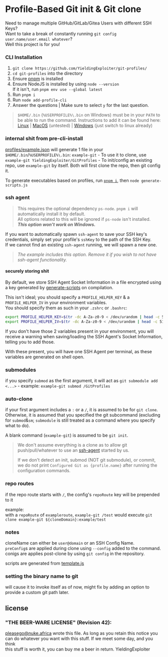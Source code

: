 <!--
 @license "THE BEER-WARE LICENSE" (Revision 42):
 <pleasego@nuke.africa> wrote this file. As long as you retain this notice you
 can do whatever you want with this stuff. If we meet some day, and you think
 this stuff is worth it, you can buy me a beer in return | YieldingExploiter
-->


# Profile-Based Git init & Git clone

Need to manage multiple GitHub/GitLab/Gitea Users with different SSH Keys?<br/>
Want to take a break of constantly running `git config user.name/user.email whatever`?<br/>
Well this project is for you!

### CLI Installation

1. `git clone https://github.com/YieldingExploiter/git-profiles/`
2. `cd git-profiles` into the directory
3. Ensure [pnpm](https://pnpm.io) is installed
4. Ensure NodeJS is installed by using `node --version`<br/>If it isn't, run `pnpm env use --global latest`
5. Run `pnpm i`
6. Run `node add-profile-cli`
7. Answer the questions | Make sure to select `y` for the last question.

> `$HOME/.bin` (`%USERPROFILE%\.bin` on Windows) must be in your `PATH` to be able to run the command. Instructions to add it can be found here: [Linux](https://www.howtogeek.com/658904/how-to-add-a-directory-to-your-path-in-linux/) | [MacOS](https://techpp.com/2021/09/08/set-path-variable-in-macos-guide/) (untested) | [Windows](https://stackoverflow.com/questions/44272416/how-to-add-a-folder-to-path-environment-variable-in-windows-10-with-screensho) (just switch to linux already)

### internal shit from pre-cli-install

[profiles/example.json](profiles/example.json) will generate 1 file in your `$HOME/.bin`/`%USERPROFILE%\.bin`: `example-git` - To use it to clone, use `example-git YieldingExploiter/GitProfiles` - To init/config an existing repo, use `example-git` by itself. Both will first clone the repo, then git config it.


To generate executables based on profiles, run [`pnpm i`](https://pnpm.io), then `node generate-scripts.js`

### ssh agent

> This requires the optional dependency `ps-node`. `pnpm i` will automatically install it by default.<br/>
> All options related to this will be ignored if `ps-node` isn't installed.<br/>
> ***This option won't work on Windows.***

If you want to automatically spawn `ssh-agent` to save your SSH key's credentials, simply set your profile's `sshKey` to the path of the SSH Key.<br/>
If we cannot find an existing `ssh-agent` running, we will spawn a new one.

> *The example includes this option. Remove it if you wish to not have ssh-agent functionality.*

#### securely storing shit

By default, we store SSH Agent Socket Information in a file encrypted using a key generated by [generate-scripts](./generate-scripts.js) on compilation.

This isn't ideal; you should specify a `PROFILE_HELPER_KEY` & a `PROFILE_HELPER_IV` in your environment variables.<br/>
You should specify them as such in your `.zshrc` or `.bashrc`:
```bash
export PROFILE_HELPER_KEY=$(tr -dc A-Za-z0-9 < /dev/urandom | head -c 512 | xargs)
export PROFILE_HELPER_IV=$(tr -dc A-Za-z0-9 < /dev/urandom | head -c 512 | xargs)
```

If you don't have those 2 variables present in your environment, you will receive a warning when saving/loading the SSH Agent's Socket Information, telling you to add those.

With these present, you will have one SSH Agent per terminal, as these variables are generated on shell open.

### submodules
if you specify `submod` as the first argument, it will act as `git submodule add <...>` - example: `example-git submod /GitProfiles`

### auto-clone
if your first argument includes a `:` or a `/`, it is assumed to be for `git clone`. Otherwise, it is assumed that you specified the git subcommand (excluding for `submod`&`sm`; `submodule` is still treated as a command where you specify what to do).

A blank command (`example-git`) is assumed to be `git init`.

> We don't assume everything is a clone as to allow git push/pull/whatever to use an [ssh-agent](#ssh-agent) started by us.
>
> If we don't detect an init, submod (NOT git submodule), or commit, we do not print `Configured Git as {profile.name}` after running the configuration commands. 

### repo routes

if the repo route starts with `/`, the config's `repoRoute` key will be prepended to it

example:<br/>
with a `repoRoute` of `exampleroute`, `example-git /test` would execute `git clone example-git ${cloneDomain}:example/test`

### notes
cloneName can either be `user@domain` or an SSH Config Name.<br/>
`preConfig`s are applied during clone using `--config` added to the command.<br/>
conigs are applies post-clone by using `git config` in the repository.

scripts are generated from [template.js](template.js)

### setting the binary name to git
will cause it to invoke itself as of now, might fix by adding an option to provide a custom git path later.

## license
### "THE BEER-WARE LICENSE" (Revision 42):

<pleasego@nuke.africa> wrote this file.  As long as you retain this notice you<br/>
can do whatever you want with this stuff. If we meet some day, and you think<br/>
this stuff is worth it, you can buy me a beer in return.   YieldingExploiter
